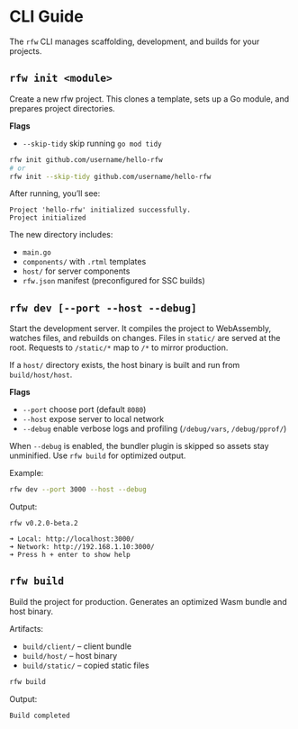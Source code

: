 # CLI Guide

The `rfw` CLI manages scaffolding, development, and builds for your projects.

## `rfw init <module>`

Create a new rfw project. This clones a template, sets up a Go module, and prepares project directories.

**Flags**

* `--skip-tidy` skip running `go mod tidy`

```bash
rfw init github.com/username/hello-rfw
# or
rfw init --skip-tidy github.com/username/hello-rfw
```

After running, you’ll see:

```text
Project 'hello-rfw' initialized successfully.
Project initialized
```

The new directory includes:

* `main.go`
* `components/` with `.rtml` templates
* `host/` for server components
* `rfw.json` manifest (preconfigured for SSC builds)

## `rfw dev [--port --host --debug]`

Start the development server. It compiles the project to WebAssembly, watches files, and rebuilds on changes. Files in `static/` are served at the root. Requests to `/static/*` map to `/*` to mirror production.

If a `host/` directory exists, the host binary is built and run from `build/host/host`.

**Flags**

* `--port` choose port (default `8080`)
* `--host` expose server to local network
* `--debug` enable verbose logs and profiling (`/debug/vars`, `/debug/pprof/`)

When `--debug` is enabled, the bundler plugin is skipped so assets stay unminified. Use `rfw build` for optimized output.

Example:

```bash
rfw dev --port 3000 --host --debug
```

Output:

```text
rfw v0.2.0-beta.2

➜ Local: http://localhost:3000/
➜ Network: http://192.168.1.10:3000/
➜ Press h + enter to show help
```

## `rfw build`

Build the project for production. Generates an optimized Wasm bundle and host binary.

Artifacts:

* `build/client/` – client bundle
* `build/host/` – host binary
* `build/static/` – copied static files

```bash
rfw build
```

Output:

```text
Build completed
```
